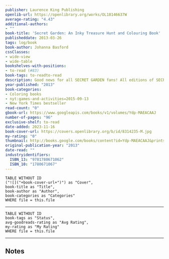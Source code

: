 ```yaml
---
publisher: Laurence King Publishing
openlib-url: https://openlibrary.org/works/OL18146637W
average-rating: "4.43"
additional-authors:
- ""
book-title: 'Secret Garden: An Inky Treasure Hunt and Colouring Book'
publisheddate: 2013-03-26
tags: log/book
book-author: Johanna Basford
cssClasses:
- wide-view
- wide-table
bookshelves-with-positions:
- to-read (#83)
book-tags: to-readto-read
description: Good news for all SECRET GARDEN fans! All editions of SECRET GARDEN now feature thicker and heavier paper stock, fighting bleed-through from ink pens. Experience the phenomenon that has sold 11 million copies worldwide and launched the coloring craze for adults. This beautiful and interactive coloring book features delicate and highly detailed pen-and-ink illustrations???all waiting to be brought to life with color. As added entertainment, tiny garden creatures are hidden on the pages, waiting to be found, and a key and index are included in the back. The book's cover and jacket are also colorable. Appealing to all ages, SECRET GARDEN is the original and first book by Johanna Basford.
year-published: "2013"
book-categories:
- Coloring books
- nyt:games-and-activities=2015-09-13
- New York Times bestseller
read-count: "0"
gbook-url: https://www.googleapis.com/books/v1/volumes/Ydp-MAEACAAJ
number-of-pages: "96"
exclusive-shelf: to-read
date-added: 2023-11-16
book-cover-url: https://covers.openlibrary.org/b/id/8314235-M.jpg
my-rating: "0"
thumbnail: http://books.google.com/books/content?id=Ydp-MAEACAAJ&printsec=frontcover&img=1&zoom=1&source=gbs_api
original-publication-year: "2013"
date-read: ""
industryidentifiers:
  ISBN_13: "9781780671062"
  ISBN_10: "1780671067"
---
```


```dataview
TABLE WITHOUT ID
("![]("+book-cover-url+")") as "Cover",
book-title as "Title",
book-author as "Author",
book-categories as "Categories"
WHERE file = this.file
```
---
```dataview
TABLE WITHOUT ID
book-tags as "Status",
avg-goodreads-rating as "Avg Rating",
my-rating as "My Rating"
WHERE file = this.file
```
---
## Notes


